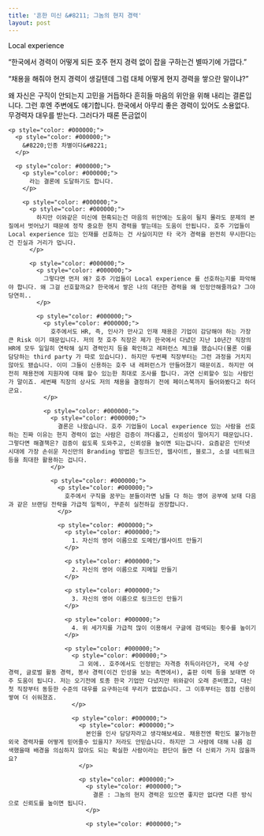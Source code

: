 ```yaml
---
title: '흔한 미신 &#8211; 그놈의 현지 경력'
layout: post
---
```

<p style="color: #000000;">
  Local experience
</p>

<p style="color: #000000;">
  <p style="color: #000000;">
    &#8220;한국에서 경력이 어떻게 되든 호주 현지 경력 없이 잡을 구하는건 별따기에 가깝다.&#8221;
  </p>
  
  <p style="color: #000000;">
    &#8220;채용을 해줘야 현지 경력이 생길텐데 그럼 대체 어떻게 현지 경력을 쌓으란 말이냐?&#8221;
  </p>
  
  <p style="color: #000000;">
    <p style="color: #000000;">
      왜 자신은 구직이 안되는지 고민을 거듭하다 흔히들 마음의 위안을 위해 내리는 결론입니다. 그런 후엔 주변에도 얘기합니다. 한국에서 아무리 좋은 경력이 있어도 소용없다. 무경력자 대우를 받는다. 그러다가 때론 뜬금없이
    </p>
    
    <p style="color: #000000;">
      <p style="color: #000000;">
        &#8220;인종 차별이다&#8221;
      </p>
      
      <p style="color: #000000;">
        <p style="color: #000000;">
          라는 결론에 도달하기도 합니다.
        </p>
        
        <p style="color: #000000;">
          <p style="color: #000000;">
            하지만 이와같은 미신에 현혹되는건 마음의 위안에는 도움이 될지 몰라도 문제의 본질에서 벗어났기 때문에 정작 중요한 현지 경력을 쌓는데는 도움이 안됩니다. 호주 기업들이 Local experience 있는 인재를 선호하는 건 사실이지만 타 국가 경력을 완전히 무시한다는 건 진실과 거리가 멉니다.
          </p>
          
          <p style="color: #000000;">
            <p style="color: #000000;">
              그렇다면 먼저 왜? 호주 기업들이 Local experience 를 선호하는지를 파악해야 합니다. 왜 그걸 선호할까요? 한국에서 쌓은 나의 대단한 경력을 왜 인정안해줄까요? 그야 당연히..
            </p>
            
            <p style="color: #000000;">
              <p style="color: #000000;">
                호주에서도 HR, 즉, 인사가 만사고 인재 채용은 기업이 감당해야 하는 가장 큰 Risk 이기 때문입니다. 저의 첫 호주 직장은 제가 한국에서 다녔던 지난 10년간 직장의 HR에 모두 일일히 연락해 실지 경력인지 등을 확인하고 레퍼런스 체크를 했습니다(물론 이를 담당하는 third party 가 따로 있습니다). 하지만 두번째 직장부터는 그런 과정을 거치지 않아도 됐습니다. 이미 그들이 신용하는 호주 내 레퍼런스가 만들어졌기 때문이죠. 하지만 여전히 채용전에 지원자에 대해 할수 있는한 최대로 조사를 합니다. 과연 신뢰할수 있는 사람인가 말이죠. 세번째 직장의 상사도 저의 채용을 결정하기 전에 페이스북까지 들어와봤다고 하더군요.
              </p>
              
              <p style="color: #000000;">
                <p style="color: #000000;">
                  결론은 나왔습니다. 호주 기업들이 Local experience 있는 사람을 선호하는 진짜 이유는 현지 경력이 없는 사람은 검증이 까다롭고, 신뢰성이 떨어지기 때문입니다. 그렇다면 해결책은? 검증이 쉽도록 도와주고, 신뢰성을 높이면 되는겁니다. 요즘같은 인터넷 시대에 가장 손쉬운 자신만의 Branding 방법은 링크드인, 웹사이트, 블로그, 소셜 네트워크 등을 최대한 활용하는 겁니다.
                </p>
                
                <p style="color: #000000;">
                  <p style="color: #000000;">
                    호주에서 구직을 꿈꾸는 분들이라면 남들 다 하는 영어 공부에 보태 다음과 같은 브랜딩 전략을 가급적 일찍이, 꾸준히 실천하길 권장합니다.
                  </p>
                  
                  <p style="color: #000000;">
                    <p style="color: #000000;">
                      1. 자신의 영어 이름으로 도메인/웹사이트 만들기
                    </p>
                    
                    <p style="color: #000000;">
                      2. 자신의 영어 이름으로 지메일 만들기
                    </p>
                    
                    <p style="color: #000000;">
                      3. 자신의 영어 이름으로 링크드인 만들기
                    </p>
                    
                    <p style="color: #000000;">
                      4. 위 세가지를 가급적 많이 이용해서 구글에 검색되는 횟수를 높이기
                    </p>
                    
                    <p style="color: #000000;">
                      <p style="color: #000000;">
                        그 외에.. 호주에서도 인정받는 자격증 취득이라던가, 국제 수상 경력, 글로벌 활동 경력, 봉사 경력(이건 인성을 보는 측면에서), 출판 이력 등을 보태면 아주 도움이 됩니다. 저는 오기전에 토종 한국 기업만 다녔지만 위와같이 오래 준비했고, 대신 첫 직장부터 동등한 수준의 대우를 요구하는데 무리가 없었습니다. 그 이후부터는 점점 신용이 쌓여 더 쉬워졌죠.
                      </p>
                      
                      <p style="color: #000000;">
                        <p style="color: #000000;">
                          본인을 인사 담당자라고 생각해보세요. 채용전엔 확인도 불가능한 외국 경력자를 어떻게 믿어줄수 있을지? 저라도 안믿습니다. 하지만 그 사람에 대해 나름 검색했을때 배경을 의심하지 않아도 되는 확실한 사람이라는 판단이 들면 더 신뢰가 가지 않을까요?
                        </p>
                        
                        <p style="color: #000000;">
                          <p style="color: #000000;">
                            결론 : 그놈의 현지 경력은 있으면 좋지만 없다면 다른 방식으로 신뢰도를 높이면 됩니다.
                          </p>
                          
                          <p style="color: #000000;">